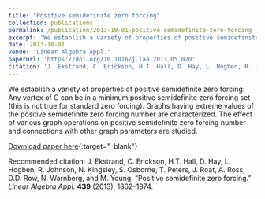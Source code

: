 ```yaml
---
title: "Positive semidefinite zero forcing"
collection: publications
permalink: /publication/2013-10-01-positive-semidefinite-zero-forcing
excerpt: 'We establish a variety of properties of positive semidefinite zero forcing: Any vertex of G can be in a minimum positive semidefinite zero forcing set (this is not true for standard zero forcing). Graphs having extreme values of the positive semidefinite zero forcing number are characterized. The effect of various graph operations on positive semidefinite zero forcing number and connections with other graph parameters are studied.'
date: 2013-10-01
venue: 'Linear Algebra Appl.'
paperurl: 'https://doi.org/10.1016/j.laa.2013.05.020'
citation: 'J. Ekstrand, C. Erickson, H.T. Hall, D. Hay, L. Hogben, R. Johnson, N. Kingsley, S. Osborne, T. Peters, J. Roat, A. Ross, D.D. Row, N. Warnberg, and M. Young. “Positive semidefinite zero forcing.” <i>Linear Algebra Appl.</i> <b>439</b> (2013), 1862–1874.'
---
```

We establish a variety of properties of positive semidefinite zero forcing: Any vertex of G can be in a minimum positive semidefinite zero forcing set (this is not true for standard zero forcing). Graphs having extreme values of the positive semidefinite zero forcing number are characterized. The effect of various graph operations on positive semidefinite zero forcing number and connections with other graph parameters are studied.

[Download paper here](https://doi.org/10.1016/j.laa.2013.05.020){:target="_blank"}

Recommended citation: J. Ekstrand, C. Erickson, H.T. Hall, D. Hay, L. Hogben, R. Johnson, N. Kingsley, S. Osborne, T. Peters, J. Roat, A. Ross, D.D. Row, N. Warnberg, and M. Young. “Positive semidefinite zero forcing.” <i>Linear Algebra Appl.</i> <b>439</b> (2013), 1862–1874.